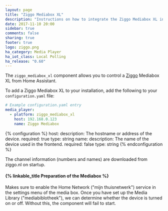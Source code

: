 ```yaml
---
layout: page
title: "Ziggo Mediabox XL"
description: "Instructions on how to integrate the Ziggo Mediabox XL into Home Assistant."
date: 2017-11-10 20:00
sidebar: true
comments: false
sharing: true
footer: true
logo: ziggo.png
ha_category: Media Player
ha_iot_class: Local Polling
ha_release: "0.60"
---
```


The `ziggo_mediabox_xl` component allows you to control a [Ziggo](https://www.ziggo.nl/) Mediabox XL from Home Assistant.

To add a Ziggo Mediabox XL to your installation, add the following to your `configuration.yaml` file:

```yaml
# Example configuration.yaml entry
media_player:
  - platform: ziggo_mediabox_xl
    host: 192.168.0.123
    name: Ziggo Mediabox
```

{% configuration %}
  host:
    description: The hostname or address of the device.
    required: true
    type: string
  name:
    description: The name of the device used in the frontend.
    required: false
    type: string
{% endconfiguration %}

The channel information (numbers and names) are downloaded from ziggo.nl on startup.

#### {% linkable_title Preparation of the Mediabox %}

Makes sure to enable the Home Network ("mijn thuisnetwerk") service in the settings menu of the media box. Once you have set up the Media Library ("mediabiblotheek"), we can determine whether the device is turned on or off. Without this, the component will fail to start.
